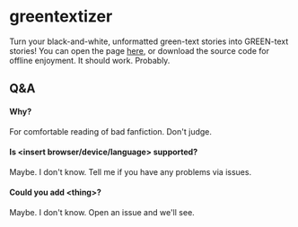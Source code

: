 # greentextizer
Turn your black-and-white, unformatted green-text stories into GREEN-text stories!
You can open the page [here](https://sotakebk.github.io/greentextizer/), or download the source code for offline enjoyment. It should work. Probably.

## Q&A
#### Why?
For comfortable reading of bad fanfiction. Don't judge.
#### Is \<insert browser/device/language\> supported?
Maybe. I don't know. Tell me if you have any problems via issues.
#### Could you add \<thing\>?
Maybe. I don't know. Open an issue and we'll see.
